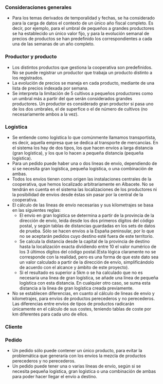 ### Consideraciones generales
- Para los temas derivados de temporalidad y fechas, se ha considerado para la carga de datos el contexto de un único año fiscal completo.
Es decir, por ejemplo, para el umbral de pequeños a grandes productores se ha establecido un único valor fijo, y para la evolución semanal de precios de productos se han predefinido los correspondientes a cada una de las semanas de un año completo. 

### Productor y producto
- Los distintos productos que gestiona la cooperativa son predefinidos. No se puede registrar un productor que trabaja un producto distinto a los registrados.
- La evolución de precios se maneja en cada producto, mediante de una lista de precios indexada por semana.
- Se interpreta la limitación de 5 cultivos a pequeños productores como un umbral más a partir del que serán considerados grandes productores. Un productor es considerado gran productor si pasa uno de los dos umbrales, el de superfice o el de número de cultivos (no necesariamente ambos a la vez).

### Logística
- Se entiende como logística lo que comúnmente llamamos transportista, es decir, aquella empresa que se dedica al transporte de mercancías. En el sistema los hay de dos tipos, los que hacen envíos a larga distancia (gran logística), y los que lo hacen a pequeña distancia (pequeña logística). 
- Para un pedido puede haber una o dos lineas de envío, dependiendo de si se necesita gran logística, pequeña logística, o una combinación de ambas.
- Todos los envíos tienen como origen las instalaciones centrales de la cooperativa, que hemos localizado arbitrariamente en Albacete. No se tendrán en cuenta en el sistema las localizaciones de los productores ni la posibilidad de envíos desde éstas sin pasar por la central de la cooperativa.
- El cálculo de las líneas de envío necesarias y sus kilometrajes se basa en las siguientes reglas:
    - El envío en gran logística se determina a partir de la provincia de la dirección de envío, leida desde los dos primeros dígitos del código postal, y según tablas de distancias guardadas en los sets de datos de prueba. Sólo se hacen envíos a la España peninsular, por lo que no se aceptarán pedidos cuyo destino esté fuera de este territorio.
    - Se calcula la distancia desde la capital de la provincia de destino hasta la localización exacta dividiendo entre 10 el valor numérico de los 3 últimos dígitos del código postal.(Esta lógica claramente no se corresponde con la realidad, pero es una forma de que este dato sea un valor calculado a partir de la dirección de envío, simplificándolo de acuerdo con el alcance y ámbito de este proyecto).
    - Si el resultado es superior a 5km o se ha calculado que no es necesaria una linea de gran logística, se añade una linea de pequeña logística con esta distancia. En cualquier otro caso, se suma esta distancia a la linea de gran logística creada previamente.
- No se establecen diferencias, en cuanto al cálculo de lineas de envío y kilometrajes, para envíos de productos perecederos y no perecederos. Las diferencias entre envíos de tipos de productos radicarán únicamente en el cálculo de sus costes, teniendo tablas de coste por km diferentes para cada uno de ellos.


### Cliente

### Pedido
- Un pedido sólo puede contener un único producto, para evitar la problemática que generaría con los envíos la mezcla de productos perecederos y no perecederos.
- Un pedido puede tener una o varias líneas de envío, según si se necesita pequeña logística, gran logística o una combinación de ambas para poder hacer llegar el envío a destino.